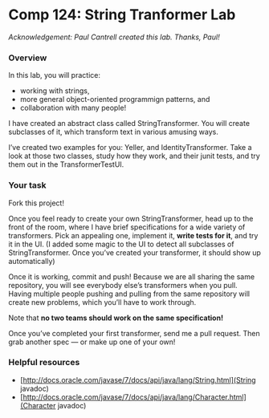 Comp 124: String Tranformer Lab
====
*Acknowledgement: Paul Cantrell created this lab. Thanks, Paul!*

### Overview

In this lab, you will practice:

  - working with strings,
  - more general object-oriented programmign patterns, and
  - collaboration with many people!

I have created an abstract class called StringTransformer. You will create subclasses of it, which transform text in various amusing ways. 

I’ve created two examples for you: Yeller, and IdentityTransformer. Take a look at those two classes, study how they work, and their junit tests, and try them out in the TransformerTestUI. 

### Your task

Fork this project!

Once you feel ready to create your own StringTransformer, head up to the front of the room, where I have brief specifications for a wide variety of transformers. Pick an appealing one, implement it, **write tests for it**, and try it in the UI. (I added some magic to the UI to detect all subclasses of StringTransformer. Once you’ve created your transformer, it should show up automatically)

Once it is working, commit and push! Because we are all sharing the same repository, you will see everybody else’s transformers when you pull. Having multiple people pushing and pulling from the same repository will create new problems, which you’ll have to work through.

Note that **no two teams should work on the same specification!**

Once you’ve completed your first transformer, send me a pull request. Then grab another spec — or make up one of your own!

### Helpful resources

* [http://docs.oracle.com/javase/7/docs/api/java/lang/String.html](String javadoc)
* [http://docs.oracle.com/javase/7/docs/api/java/lang/Character.html](Character javadoc)
